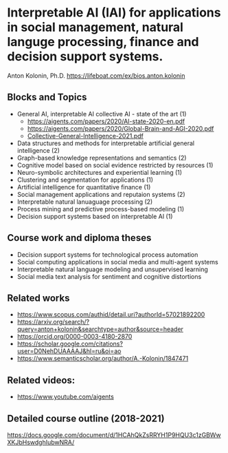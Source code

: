 # Interpretable AI (IAI) for applications in social management, natural languge processing, finance and decision support systems.
Anton Kolonin, Ph.D.
https://lifeboat.com/ex/bios.anton.kolonin

## Blocks and Topics
- General AI, interpretable AI collective AI - state of the art (1)
  - https://aigents.com/papers/2020/AI-state-2020-en.pdf
  - https://aigents.com/papers/2020/Global-Brain-and-AGI-2020.pdf
  - [Collective-General-Intelligence-2021.pdf](https://aigents.com/papers/2021/Collective-General-Intelligence-2021.pdf)
- Data structures and methods for interpretable artificial general intelligence (2)
- Graph-based knowledge representations and semantics (2)
- Cognitive model based on social evidence restricted by resources (1)
- Neuro-symbolic architectures and experiential learning (1)
- Clustering and segmentation for applications (1)
- Artificial intelligence for quantitative finance (1) 
- Social management applications and reputaion systems (2) 
- Interpretable natural lanuaguage processing (2)
- Process mining and predictive process-based modeling (1)
- Decision support systems based on interpretable AI (1)

## Course work and diploma theses
- Decision support systems for technological process automation
- Social computing applications in social media and multi-agent systems
- Interpretable natural language modeling and unsupervised learning
- Social media text analysis for sentiment and cognitive distortions

## Related works
- https://www.scopus.com/authid/detail.uri?authorId=57021892200
- https://arxiv.org/search/?query=anton+kolonin&searchtype=author&source=header
- https://orcid.org/0000-0003-4180-2870
- https://scholar.google.com/citations?user=D0NehDUAAAAJ&hl=ru&oi=ao
- https://www.semanticscholar.org/author/A.-Kolonin/1847471

## Related videos:
- https://www.youtube.com/aigents

## Detailed course outline (2018-2021)
https://docs.google.com/document/d/1HCAhQkZsRRYH1P9HQU3c1zGBWwXKJbHswdghIubwNRA/
